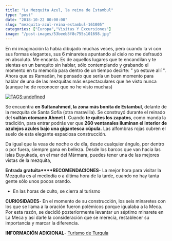 ```yaml
---
title: "La Mezquita Azul, la reina de Estambul"
type: "post"
date: "2018-10-22 00:00:00"
slug: "mezquita-azul-reina-estambul-161005"
categories: ["Europa","Visitas Y Excursiones"]
image: "/post-images/53beeb3f8c755s101698.jpg"
---
```


En mi imaginación la había dibujado muchas veces, pero cuando la ví con sus formas elegantes, sus 6 minaretes apuntando al cielo no me defraudó en absoluto. Me encanta. Es de aquellos lugares que te encandilan y te sientas en un banquito sin hablar, sólo contemplando y grabando el momento en tu memoria para dentro de un tiempo decirte: " yo estuve allí ". Ahora que es Ramadán, he pensado que sería un buen momento para hablar de una de las mezquitas más espectaculares que he visto nunca (aunque he de reconocer que no he visto muchas)  
  
[![ TAGS:undefined](/post-images/53beeb3f8c755s101698.jpg)](https://www.flickr.com/photos/oberazzi/2106543705/sizes/z/in/photostream/)  
  
Se encuentra **en Sultanahmed, la zona más bonita de Estambul**, delante de la mezquita de Santa Sofía (otra maravilla). Se construyó durante el reinado del **sultán otomano Ahmet I.** Cuando **te quites los zapatos**, como manda la tradición, para entrar podrás ver que **260 ventanales iluminan el interior de azulejos azules bajo una gigantesca cúpula.** Las alfombras rojas cubren el suelo de esta elegante espaciosa construcción.  
  
Da igual que la veas de noche o de día, desde cualquier ángulo, por dentro o por fuera, siempre gana en belleza. Desde los barcos que van hacia las islas Buyukada, en el mar del Mármara, puedes tener una de las mejores vistas de la mezquita,  
  
**Entrada gratuita****RECOMENDACIONES**- La mejor hora para visitar la Mezquita es al mediodía o a última hora de la tarde, cuando no hay tanta gente sólo unos pocos orando.
- En las horas de culto, se cierra al turismo

**CURIOSIDADES**- En el momento de su construcción, los seis minaretes con los que se llama a la oración fueron polémicos porque igualaba a la Meca. Por esta razón, se decidió posteriormente levantar un séptimo minarete en La Meca y así darle la consideración que se merecía, restablecer su importancia y marcar la diferencia.

**INFORMACIÓN ADICIONAL**- [Turismo de Turquía](http://www.turismodeturquia.com/)
